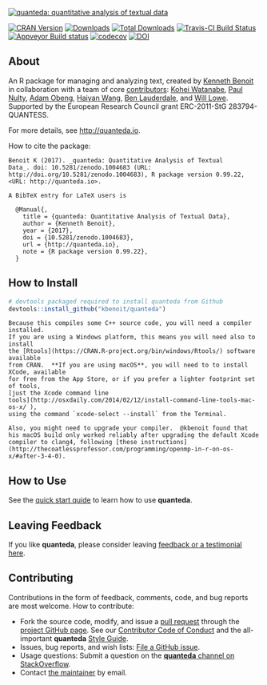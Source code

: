 
[![quanteda: quantitative analysis of textual data](https://cdn.rawgit.com/kbenoit/quanteda/master/images/quanteda_logo.svg)](http://quanteda.io)

[![CRAN Version](https://www.r-pkg.org/badges/version/quanteda)](https://CRAN.R-project.org/package=quanteda) [![Downloads](https://cranlogs.r-pkg.org/badges/quanteda)](https://CRAN.R-project.org/package=quanteda) [![Total Downloads](https://cranlogs.r-pkg.org/badges/grand-total/quanteda?color=orange)](https://CRAN.R-project.org/package=quanteda) [![Travis-CI Build Status](https://travis-ci.org/kbenoit/quanteda.svg?branch=master)](https://travis-ci.org/kbenoit/quanteda) [![Appveyor Build status](https://ci.appveyor.com/api/projects/status/e3tf2h1ff0nlv249/branch/master?svg=true)](https://ci.appveyor.com/project/kbenoit/quanteda/branch/master) [![codecov](https://codecov.io/gh/kbenoit/quanteda/branch/master/graph/badge.svg)](https://codecov.io/gh/kbenoit/quanteda) [![DOI](https://zenodo.org/badge/5424649.svg)](https://zenodo.org/badge/latestdoi/5424649)

About
-----

An R package for managing and analyzing text, created by [Kenneth Benoit](http://kenbenoit.net) in collaboration with a team of core [contributors](https://github.com/kbenoit/quanteda/graphs/contributors): [Kohei Watanabe](https://github.com/koheiw), [Paul Nulty](https://github.com/pnulty), [Adam Obeng](https://github.com/adamobeng), [Haiyan Wang](https://github.com/HaiyanLW), [Ben Lauderdale](https://github.com/lauderdale), and [Will Lowe](https://github.com/conjugateprior).
Supported by the European Research Council grant ERC-2011-StG 283794-QUANTESS.

For more details, see <http://quanteda.io>.

How to cite the package:


    Benoit K (2017). _quanteda: Quantitative Analysis of Textual
    Data_. doi: 10.5281/zenodo.1004683 (URL:
    http://doi.org/10.5281/zenodo.1004683), R package version 0.99.22,
    <URL: http://quanteda.io>.

    A BibTeX entry for LaTeX users is

      @Manual{,
        title = {quanteda: Quantitative Analysis of Textual Data},
        author = {Kenneth Benoit},
        year = {2017},
        doi = {10.5281/zenodo.1004683},
        url = {http://quanteda.io},
        note = {R package version 0.99.22},
      }

How to Install
--------------

``` r
# devtools packaged required to install quanteda from Github 
devtools::install_github("kbenoit/quanteda") 
```

    Because this compiles some C++ source code, you will need a compiler installed. 
    If you are using a Windows platform, this means you will need also to install 
    the [Rtools](https://CRAN.R-project.org/bin/windows/Rtools/) software available 
    from CRAN.  **If you are using macOS**, you will need to to install XCode, available 
    for free from the App Store, or if you prefer a lighter footprint set of tools, 
    [just the Xcode command line 
    tools](http://osxdaily.com/2014/02/12/install-command-line-tools-mac-os-x/ ), 
    using the command `xcode-select --install` from the Terminal.

    Also, you might need to upgrade your compiler.  @kbenoit found that his macOS build only worked reliably after upgrading the default Xcode compiler to clang4, following [these instructions](http://thecoatlessprofessor.com/programming/openmp-in-r-on-os-x/#after-3-4-0).

How to Use
----------

See the [quick start quide](http://docs.quanteda.io/articles/quickstart.html) to learn how to use **quanteda**.

Leaving Feedback
----------------

If you like **quanteda**, please consider leaving [feedback or a testimonial here](https://github.com/kbenoit/quanteda/issues/461).

Contributing
------------

Contributions in the form of feedback, comments, code, and bug reports are most welcome. How to contribute:

-   Fork the source code, modify, and issue a [pull request](https://help.github.com/articles/creating-a-pull-request-from-a-fork/) through the [project GitHub page](https://github.com/kbenoit/quanteda). See our [Contributor Code of Conduct](https://github.com/kbenoit/quanteda/blob/master/CONDUCT.md) and the all-important **quanteda** [Style Guide](https://github.com/kbenoit/quanteda/wiki/Style-guide).
-   Issues, bug reports, and wish lists: [File a GitHub issue](https://github.com/kbenoit/quanteda/issues).
-   Usage questions: Submit a question on the [**quanteda** channel on StackOverflow](http://stackoverflow.com/questions/tagged/quanteda).
-   Contact [the maintainer](kbenoit@lse.ac.uk) by email.

